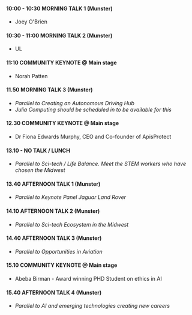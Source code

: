 


#### 10:00 - 10:30 MORNING TALK 1 (Munster)

* Joey O'Brien

#### 10:30 - 11:00 MORNING TALK 2 (Munster)

* UL

#### 11:10 COMMUNITY KEYNOTE @ Main stage

* Norah Patten

#### 11.50  MORNING TALK 3 (Munster)
* *Parallel to Creating an Autonomous Driving Hub*
* *Julia Computing should be scheduled in to be available for this* 
 
#### 12.30 COMMUNITY KEYNOTE @ Main stage

* Dr Fiona Edwards Murphy, CEO and Co-founder of ApisProtect 

#### 13.10 - NO TALK / LUNCH

* *Parallel to Sci-tech / Life Balance. Meet the STEM workers who have chosen the Midwest* 

#### 13.40  AFTERNOON TALK 1 (Munster)

* *Parallel to Keynote Panel Jaguar Land Rover*

#### 14.10  AFTERNOON TALK 2 (Munster)

* *Parallel to Sci-tech Ecosystem in the Midwest*

####  14.40  AFTERNOON TALK 3 (Munster)
* *Parallel to Opportunities in Aviation*


#### 15.10 COMMUNITY KEYNOTE @ Main stage

* Abeba Birman - Award winning PHD Student on ethics in AI 


#### 15.40 AFTERNOON TALK 4 (Munster)
* *Parallel to AI and emerging technologies creating new careers* 
